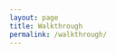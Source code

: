 ```yaml
---
layout: page
title: Walkthrough
permalink: /walkthrough/
---
```


[jekyll-organization]: https://github.com/jekyll
